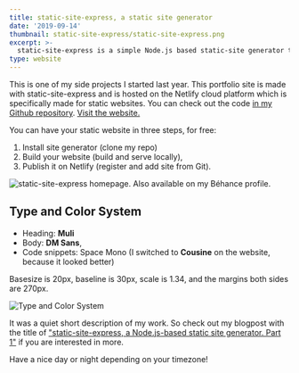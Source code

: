 ```yaml
---
title: static-site-express, a static site generator
date: '2019-09-14'
thumbnail: static-site-express/static-site-express.png
excerpt: >-
  static-site-express is a simple Node.js based static-site generator that uses EJS and Markdown. You can deploy your static site to the Netlify cloud computing platform. Deploy, customize, and write your own blog.
type: website
---
```


This is one of my side projects I started last year. This portfolio site is made with static-site-express and is hosted on the Netlify cloud platform which is specifically made for static websites. You can check out the code [in my Github repository](https://github.com/SalsaBoy990/static-site-express). [Visit the website.](https://static-site-express.netlify.com)

You can have your static website in three steps, for free:
1. Install site generator (clone my repo)
2. Build your website (build and serve locally),
3. Publish it on Netlify (register and add site from Git).

![static-site-express homepage. Also available on my [Béhance profile](https://www.behance.net/gallery/85385829/static-site-express).](https://mir-s3-cdn-cf.behance.net/project_modules/max_1200/54739c85385829.5d7a1f92ea192.png)


## Type and Color System

- Heading: **Muli**
- Body: **DM Sans**,
- Code snippets: Space Mono (I switched to **Cousine** on the website, because it looked better)

Basesize is 20px, baseline is 30px, scale is 1.34, and the margins both sides are 270px.

![Type and Color System](https://mir-s3-cdn-cf.behance.net/project_modules/max_1200/be0bc585385829.5d7a1f92e9aae.png)

It was a quiet short description of my work. So check out my blogpost with the title of ["static-site-express, a Node.js-based static site generator. Part 1"](https://uifactory.design/2019/09/11/static-site-express-static-site-generator-part-1.html) if you are interested in more.

Have a nice day or night depending on your timezone!